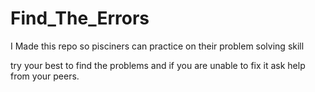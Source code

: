 # Find_The_Errors
I Made this repo so pisciners can practice on their problem solving skill 



try your best to find the problems and if you are unable to fix it ask help from your peers. 

